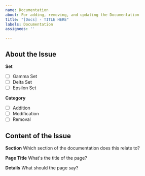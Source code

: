 ```yaml
---
name: Documentation
about: For adding, removing, and updating the Documentation
title: "[Docs] - TITLE HERE"
labels: Documentation
assignees: ''

---
```


## About the Issue
**Set**
- [ ] Gamma Set
- [ ] Delta Set
- [ ] Epsilon Set

**Category**
- [ ] Addition
- [ ] Modification
- [ ] Removal

## Content of the Issue
**Section**
Which section of the documentation does this relate to?

**Page Title**
What's the title of the page?

**Details**
What should the page say?
